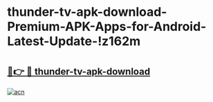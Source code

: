 # thunder-tv-apk-download-Premium-APK-Apps-for-Android-Latest-Update-!z162m

# <h2><a href="https://igiu8z.esa.edu.pl?title=thunder-tv-apk-download&ref=z162m">🔗👉 🔴 thunder-tv-apk-download</a></h2>

[![acn](https://github.com/user-attachments/assets/0f9c940e-d8b0-45ae-aac7-cd30a18b3e1c)](https://igiu8z.esa.edu.pl?title=thunder-tv-apk-download&ref=z162m)

